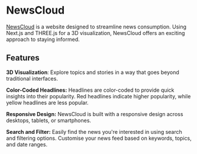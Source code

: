 # NewsCloud
[NewsCloud](https://news-cloud-v2.vercel.app/) is a website designed to streamline news consumption. Using Next.js and THREE.js for a 3D visualization, NewsCloud offers an exciting approach to staying informed.

## Features
**3D Visualization**: Explore topics and stories in a way that goes beyond traditional interfaces.

**Color-Coded Headlines:** Headlines are color-coded to provide quick insights into their popularity. Red headlines indicate higher popularity, while yellow headlines are less popular.

**Responsive Design:** NewsCloud is built with a responsive design across desktops, tablets, or smartphones.

**Search and Filter:** Easily find the news you're interested in using search and filtering options. Customise your news feed based on keywords, topics, and date ranges.
